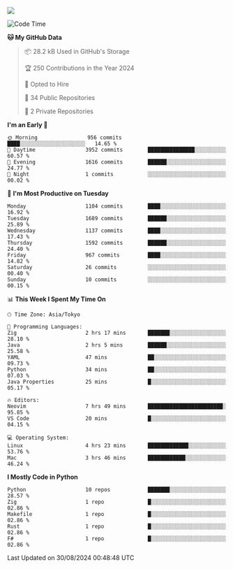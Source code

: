 ![](https://komarev.com/ghpvc/?username=kitagawa-hr)

<!--START_SECTION:waka-->
![Code Time](http://img.shields.io/badge/Code%20Time-1%2C026%20hrs%2036%20mins-blue)

**🐱 My GitHub Data** 

> 📦 28.2 kB Used in GitHub's Storage 
 > 
> 🏆 250 Contributions in the Year 2024
 > 
> 💼 Opted to Hire
 > 
> 📜 34 Public Repositories 
 > 
> 🔑 2 Private Repositories 
 > 
**I'm an Early 🐤** 

```text
🌞 Morning                956 commits         ████░░░░░░░░░░░░░░░░░░░░░   14.65 % 
🌆 Daytime                3952 commits        ███████████████░░░░░░░░░░   60.57 % 
🌃 Evening                1616 commits        ██████░░░░░░░░░░░░░░░░░░░   24.77 % 
🌙 Night                  1 commits           ░░░░░░░░░░░░░░░░░░░░░░░░░   00.02 % 
```
📅 **I'm Most Productive on Tuesday** 

```text
Monday                   1104 commits        ████░░░░░░░░░░░░░░░░░░░░░   16.92 % 
Tuesday                  1689 commits        ██████░░░░░░░░░░░░░░░░░░░   25.89 % 
Wednesday                1137 commits        ████░░░░░░░░░░░░░░░░░░░░░   17.43 % 
Thursday                 1592 commits        ██████░░░░░░░░░░░░░░░░░░░   24.40 % 
Friday                   967 commits         ████░░░░░░░░░░░░░░░░░░░░░   14.82 % 
Saturday                 26 commits          ░░░░░░░░░░░░░░░░░░░░░░░░░   00.40 % 
Sunday                   10 commits          ░░░░░░░░░░░░░░░░░░░░░░░░░   00.15 % 
```


📊 **This Week I Spent My Time On** 

```text
🕑︎ Time Zone: Asia/Tokyo

💬 Programming Languages: 
Zig                      2 hrs 17 mins       ███████░░░░░░░░░░░░░░░░░░   28.10 % 
Java                     2 hrs 5 mins        ██████░░░░░░░░░░░░░░░░░░░   25.58 % 
YAML                     47 mins             ██░░░░░░░░░░░░░░░░░░░░░░░   09.73 % 
Python                   34 mins             ██░░░░░░░░░░░░░░░░░░░░░░░   07.03 % 
Java Properties          25 mins             █░░░░░░░░░░░░░░░░░░░░░░░░   05.17 % 

🔥 Editors: 
Neovim                   7 hrs 49 mins       ████████████████████████░   95.85 % 
VS Code                  20 mins             █░░░░░░░░░░░░░░░░░░░░░░░░   04.15 % 

💻 Operating System: 
Linux                    4 hrs 23 mins       █████████████░░░░░░░░░░░░   53.76 % 
Mac                      3 hrs 46 mins       ████████████░░░░░░░░░░░░░   46.24 % 
```

**I Mostly Code in Python** 

```text
Python                   10 repos            ███████░░░░░░░░░░░░░░░░░░   28.57 % 
Zig                      1 repo              █░░░░░░░░░░░░░░░░░░░░░░░░   02.86 % 
Makefile                 1 repo              █░░░░░░░░░░░░░░░░░░░░░░░░   02.86 % 
Rust                     1 repo              █░░░░░░░░░░░░░░░░░░░░░░░░   02.86 % 
F#                       1 repo              █░░░░░░░░░░░░░░░░░░░░░░░░   02.86 % 
```




 Last Updated on 30/08/2024 00:48:48 UTC
<!--END_SECTION:waka-->
